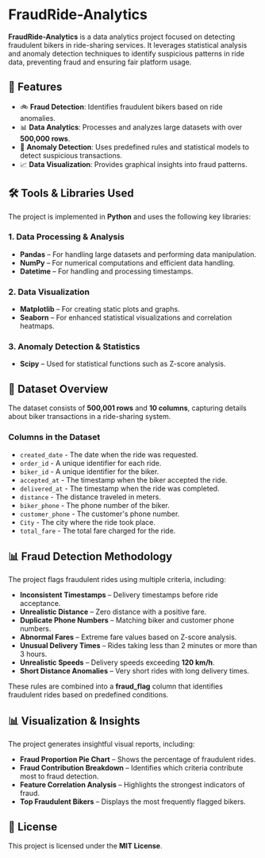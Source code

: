 #  FraudRide-Analytics 

**FraudRide-Analytics** is a data analytics project focused on detecting fraudulent bikers in ride-sharing services. It leverages statistical analysis and anomaly detection techniques to identify suspicious patterns in ride data, preventing fraud and ensuring fair platform usage.  

## 📌 Features  
- 🚲 **Fraud Detection**: Identifies fraudulent bikers based on ride anomalies.  
- 📊 **Data Analytics**: Processes and analyzes large datasets with over **500,000 rows**.  
- 🤖 **Anomaly Detection**: Uses predefined rules and statistical models to detect suspicious transactions.  
- 📈 **Data Visualization**: Provides graphical insights into fraud patterns.  

## 🛠 Tools & Libraries Used  
The project is implemented in **Python** and uses the following key libraries:  

### **1. Data Processing & Analysis**  
- **Pandas** – For handling large datasets and performing data manipulation.  
- **NumPy** – For numerical computations and efficient data handling.  
- **Datetime** – For handling and processing timestamps.  

### **2. Data Visualization**  
- **Matplotlib** – For creating static plots and graphs.  
- **Seaborn** – For enhanced statistical visualizations and correlation heatmaps.  

### **3. Anomaly Detection & Statistics**  
- **Scipy** – Used for statistical functions such as Z-score analysis.  

## 📂 Dataset Overview  
The dataset consists of **500,001 rows** and **10 columns**, capturing details about biker transactions in a ride-sharing system.  

### **Columns in the Dataset**  
- `created_date` - The date when the ride was requested.  
- `order_id` - A unique identifier for each ride.  
- `biker_id` - A unique identifier for the biker.  
- `accepted_at` - The timestamp when the biker accepted the ride.  
- `delivered_at` - The timestamp when the ride was completed.  
- `distance` - The distance traveled in meters.  
- `biker_phone` - The phone number of the biker.  
- `customer_phone` - The customer's phone number.  
- `City` - The city where the ride took place.  
- `total_fare` - The total fare charged for the ride.  

## 📊 Fraud Detection Methodology  
The project flags fraudulent rides using multiple criteria, including:  
- **Inconsistent Timestamps** – Delivery timestamps before ride acceptance.  
- **Unrealistic Distance** – Zero distance with a positive fare.  
- **Duplicate Phone Numbers** – Matching biker and customer phone numbers.  
- **Abnormal Fares** – Extreme fare values based on Z-score analysis.  
- **Unusual Delivery Times** – Rides taking less than 2 minutes or more than 3 hours.  
- **Unrealistic Speeds** – Delivery speeds exceeding **120 km/h**.  
- **Short Distance Anomalies** – Very short rides with long delivery times.  

These rules are combined into a **fraud_flag** column that identifies fraudulent rides based on predefined conditions.  

## 📊 Visualization & Insights  
The project generates insightful visual reports, including:  
- **Fraud Proportion Pie Chart** – Shows the percentage of fraudulent rides.  
- **Fraud Contribution Breakdown** – Identifies which criteria contribute most to fraud detection.  
- **Feature Correlation Analysis** – Highlights the strongest indicators of fraud.  
- **Top Fraudulent Bikers** – Displays the most frequently flagged bikers.  


## 📜 License  
This project is licensed under the **MIT License**.  

